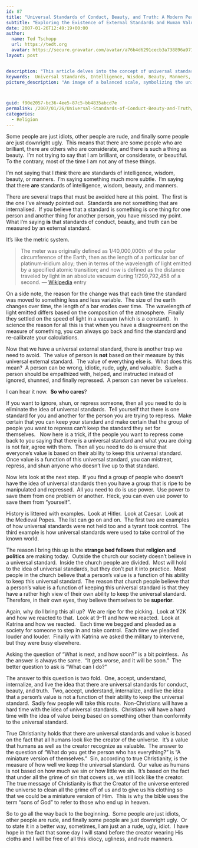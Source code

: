 ```yaml
---
id: 87
title: "Universal Standards of Conduct, Beauty, and Truth: A Modern Perspective"
subtitle: "Exploring the Existence of External Standards and Human Value"
date: 2007-01-26T12:49:19+00:00
author:
  name: Ted Tschopp
  url: https://tedt.org
  avatar: https://secure.gravatar.com/avatar/a76b4d6291cecb3a738896a971bfb903?s=512&d=mp&r=g
layout: post


description: "This article delves into the concept of universal standards for intelligence, wisdom, beauty, and manners, comparing them to a measurable external standard. It further emphasizes the intrinsic value of individuals irrespective of their adherence to these standards, and ties into broader themes of history, religion, and politics."
keywords:  Universal Standards, Intelligence, Wisdom, Beauty, Manners, Human Value, Religion, Politics
picture_description: "An image of a balanced scale, symbolizing the universal standards by which characteristics like intelligence, wisdom, beauty, and manners are measured. The scale rests on a book representing history, with shadows of iconic historical figures looming in the background."



guid: f90e2057-bc36-4ee5-87c5-bb4835abcd7e
permalink: /2007/01/26/Universal-Standards-of-Conduct-Beauty-and-Truth/
categories:
  - Religion
---
```

Some people are just idiots, other people are rude, and finally some people are just downright ugly.&nbsp; This means that there are some people who are brilliant, there are others who are considerate, and there is such a thing as beauty.&nbsp;&nbsp;I&rsquo;m not trying to say that I am brilliant, or considerate, or beautiful.&nbsp; To the contrary, most of the time I am not any of these things.&nbsp; 

I&rsquo;m not saying that I _think_ there are standards of intelligence, wisdom, beauty, or manners.&nbsp; I&rsquo;m saying something much more subtle.&nbsp; I&rsquo;m saying that there **are** standards of intelligence, wisdom, beauty, and manners.

There are several traps that must be avoided here at this point.&nbsp; The first is the one I&rsquo;ve already pointed out.&nbsp; Standards are not something that&nbsp;are internalised.&nbsp; If you believe that a standard is something is one thing for one person and another thing for another person, you have missed my point.&nbsp; What I&rsquo;m saying **is** that standards of conduct, beauty, and truth&nbsp;can be measured by an&nbsp;external standard.&nbsp; 

It&rsquo;s like the metric system.&nbsp; 

> The meter was originally defined as 1/40,000,000th of the polar circumference of the Earth, then as the length of a particular bar of platinum-iridium alloy; then in terms of the wavelength of light emitted by a specified atomic transition; and now is defined as the distance traveled by light in an absolute vacuum during 1/299,792,458 of a second. &mdash; [Wikipedia](http://en.wikipedia.org/wiki/Metric_system) entry 

On a side note, the reason for the change was that each time the standard was moved to something less and less variable.&nbsp; The size of the earth changes over time, the length of a bar erodes over time.&nbsp; The wavelength of light emitted differs based on the composition of the atmosphere.&nbsp; Finally they settled on the speed of light in a vacuum (which is a constant).&nbsp; In science the reason for all this is that when you have a disagreement on the measure of something, you can always go back and find the standard and re-calibrate your calculations.

Now that we have a universal external standard, there is another trap we need to avoid.&nbsp; The value of&nbsp;person is **not** based on their measure by this universal external standard.&nbsp; The value of&nbsp;everything else is.&nbsp; What does this mean?&nbsp;&nbsp;A person can be wrong, idiotic, rude, ugly, and valuable.&nbsp; Such a person should be empathized with, helped, and instructed instead of ignored, shunned, and finally repressed.&nbsp; A person can never be valueless.&nbsp; 

I can hear it now.&nbsp; **So who cares**?&nbsp;&nbsp;

If you want to ignore, shun, or&nbsp;repress someone, then all you need to do is eliminate the idea of universal standards.&nbsp;&nbsp;Tell yourself that there is one standard for you and another for the person you are trying to repress.&nbsp; Make certain that you can keep your standard and make certain that the group of people you want to repress can&rsquo;t keep the standard they set for themselves.&nbsp; &nbsp;Now here is a trick, if the people you want to repress come back to you saying that there is a universal standard and what you are doing is not fair, agree with them.&nbsp; Then all you need to do is ensure that everyone&rsquo;s value is based on their ability to keep this universal standard.&nbsp; Once value is a function of this universal standard, you can mistreat, repress, and shun anyone who doesn&rsquo;t live up to that standard.

Now lets look at the next step.&nbsp; If you find a group of people who doesn&rsquo;t have the idea of universal standards then you have a group that is ripe to be manipulated and repressed.&nbsp; All you need to do is use power.&nbsp; Use power to save them from one problem or another.&nbsp; Heck, you can even use power to save them from &ldquo;yourself&rdquo;.&nbsp; 

History is littered with examples.&nbsp; Look at Hitler.&nbsp; Look at Caesar.&nbsp; Look at the Medieval Popes.&nbsp; The list can go on and on.&nbsp; The first two are examples of how universal standards were not held too and a tyrant took control.&nbsp; The third example is how universal standards were used to take control of the known world.

The reason I bring this up is the **strange bed fellows** that **religion and politics** are making today.&nbsp; Outside the church our society doesn&rsquo;t believe in a universal standard.&nbsp; Inside the church people are divided.&nbsp; Most will hold to the idea of universal standards, but they don&rsquo;t put it into practice.&nbsp; Most people in the church believe that a person&rsquo;s value is a function of his ability to keep this universal standard.&nbsp; The reason that church people believe that a person&rsquo;s value is a function of keeping this universal standard is that they have a rather high view of their own ability to keep the universal standard.&nbsp; Therefore, in their own eyes, they believe themselves to be **superior**.

Again, why do I bring this all up?&nbsp;&nbsp;We are ripe for the picking.&nbsp; Look at Y2K and how we reacted to that.&nbsp; Look at 9&ndash;11 and how we reacted.&nbsp; Look at Katrina and how we reacted.&nbsp;&nbsp; Each time we begged and pleaded as a society for someone to step in and take control.&nbsp; Each time we pleaded louder and louder.&nbsp; Finally with Katrina we asked the military to intervene, but they were busy elsewhere.&nbsp; 

Asking the question of &ldquo;What is next, and how soon?&rdquo; is a bit pointless.&nbsp; As the answer is always the same.&nbsp; &ldquo;It gets worse, and it will be soon.&rdquo;&nbsp; The better question to ask is &ldquo;What can I do?&rdquo;

The answer to this question is two fold.&nbsp; One, accept, understand, internalize, and live the idea that there are universal standards for conduct, beauty, and truth.&nbsp; Two, accept, understand, internalize, and live the idea that a person&rsquo;s value is not a function of their ability to keep the universal standard.&nbsp; Sadly few people will take this route.&nbsp; Non-Christians will have a hard time with the idea of universal standards.&nbsp; Christians will have a hard time with the idea of value being based on something other than conformity to the universal standard.&nbsp; 

True Christianity holds that there are universal standards and value is based on the fact that all humans look like the creator of the universe.&nbsp; It&rsquo;s a value that humans as well as the creator recognize as valuable.&nbsp; The answer to the question of &ldquo;What do you get the person who has everything?&rdquo; is &ldquo;A miniature version of themselves.&rdquo;&nbsp; Sin, according to true Christianity, is the measure of how well we keep the universal standard.&nbsp; Our value as humans is not based on how much we sin or how little we sin.&nbsp; It&rsquo;s based on the fact that under all the grime of sin that covers us, we still look like the creator.&nbsp; The true message of Christianity is that the Creator of the universe entered the universe to clean all the grime off of us and to give us his clothing so that we could be a miniature version of Him.&nbsp; This is why the bible uses the term &ldquo;sons of God&rdquo; to refer to those who end up in heaven.&nbsp; 

So to go all the way back to the beginning.&nbsp; Some people are just idiots, other people are rude, and finally some people are just downright ugly.&nbsp; Or to state it in a better way, sometimes, I am just an a rude, ugly, idiot.&nbsp; I have hope in the fact that some day I will stand before the creator wearing His cloths and I will be free of all this idiocy, ugliness, and rude manners.&nbsp; 
